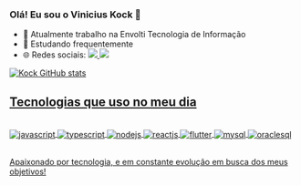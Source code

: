 ### Olá! Eu sou o Vinicius Kock 👋

- 🚀 Atualmente trabalho na Envolti Tecnologia de Informação
- 📓 Estudando frequentemente
- 🌐 Redes sociais: <a href="https://www.linkedin.com/in/vin%C3%ADcius-kock-724478190/" target="_blank"><img src="https://img.shields.io/badge/LinkedIn-0077B5?style=for-the-badge&logo=linkedin&logoColor=white" /> <a href="mailto: viniciuskock@outlook.com" target="_blank"><img src="https://img.shields.io/badge/Microsoft_Outlook-0078D4?style=for-the-badge&logo=microsoft-outlook&logoColor=white" />

![Kock GitHub stats](https://github-readme-stats.vercel.app/api?username=kockdev&show_icons=true&theme=radical)

## Tecnologias que uso no meu dia

<div style="display: inline_block"><br/>
  <img align="center" alt="javascript" src="https://img.shields.io/badge/JavaScript-323330?style=for-the-badge&logo=javascript&logoColor=F7DF1E" />
  <img align="center" alt="typescript" src="https://img.shields.io/badge/TypeScript-007ACC?style=for-the-badge&logo=typescript&logoColor=white" />
  <img align="center" alt="nodejs" src="https://img.shields.io/badge/Node.js-43853D?style=for-the-badge&logo=node.js&logoColor=white" />
  <img align="center" alt="reactjs" src="https://img.shields.io/badge/React-20232A?style=for-the-badge&logo=react&logoColor=61DAFB" />
  <img align="center" alt="flutter" src="https://img.shields.io/badge/Flutter-02569B?style=for-the-badge&logo=flutter&logoColor=white" />
  <img align="center" alt="mysql" src="https://img.shields.io/badge/MySQL-00000F?style=for-the-badge&logo=mysql&logoColor=white" />
  <img align="center" alt="oraclesql" src="https://img.shields.io/badge/Oracle-F80000?style=for-the-badge&logo=Oracle&logoColor=white" />
</div><br/>

Apaixonado por tecnologia, e em constante evolução em busca dos meus objetivos!

